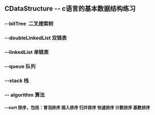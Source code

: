 ## CDataStructure -- c语言的基本数据结构练习

### --bitTree  二叉搜索树

### --doubleLinkedList 双链表

### --linkedList 单链表

### --queue 队列

### --stack 栈

### -- algorithm 算法
     
####   --sort 排序，包括：冒泡排序 插入排序 归并排序 快速排序 计数排序 基数排序

